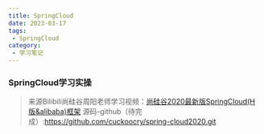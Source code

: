 ```yaml
---
title: SpringCloud
date: 2023-03-17
tags:
 - SpringCloud
category:
 - 学习笔记
---
```



### SpringCloud学习实操

> 来源Bilibili尚硅谷周阳老师学习视频：[尚硅谷2020最新版SpringCloud(H版&alibaba)框架](https://www.bilibili.com/video/BV18E411x7eT)
> 源码-github（待完成）:https://github.com/cuckoocry/spring-cloud2020.git    

